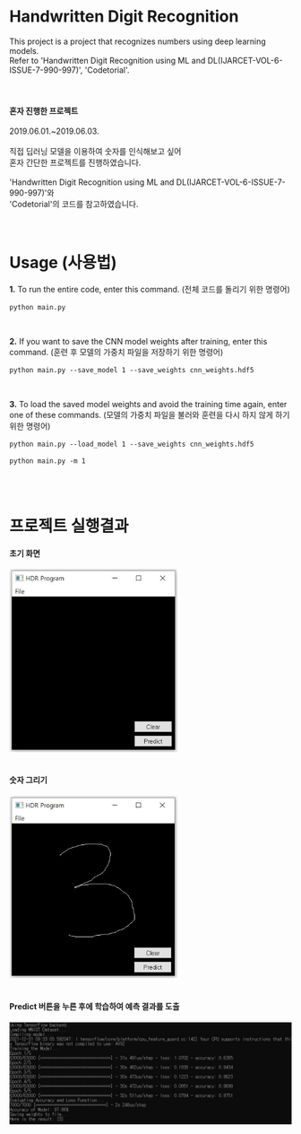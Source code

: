 # Handwritten Digit Recognition
This project is a project that recognizes numbers using deep learning models.<br>
Refer to 'Handwritten Digit Recognition using ML and DL(IJARCET-VOL-6-ISSUE-7-990-997)', 'Codetorial'.<br>
<br>
<br>

#### 혼자 진행한 프로젝트<br>
2019.06.01.~2019.06.03.<br>
<br>
직접 딥러닝 모델을 이용하여 숫자를 인식해보고 싶어<br>
혼자 간단한 프로젝트를 진행하였습니다.<br>
<br>
'Handwritten Digit Recognition using ML and DL(IJARCET-VOL-6-ISSUE-7-990-997)'와<br>
'Codetorial'의 코드를 참고하였습니다.<br>
<br>
<br>

# Usage (사용법) 
**1.** To run the entire code, enter this command. (전체 코드를 돌리기 위한 명령어)
```
python main.py
```
<br>

**2.** If you want to save the CNN model weights after training, enter this command. (훈련 후 모델의 가중치 파일을 저장하기 위한 명령어)
```
python main.py --save_model 1 --save_weights cnn_weights.hdf5
```  
<br>

**3.** To load the saved model weights and avoid the training time again, enter one of these commands. (모델의 가중치 파일을 불러와 훈련을 다시 하지 않게 하기 위한 명령어)
```
python main.py --load_model 1 --save_weights cnn_weights.hdf5
```
```
python main.py -m 1
```

<br>
<br>

# 프로젝트 실행결과

#### 초기 화면<br>
<img src="/images/image01.JPG" width="300"><br>
<br>
#### 숫자 그리기<br>
<img src="/images/image02.JPG" width="300"><br>
<br>
#### Predict 버튼을 누른 후에 학습하여 예측 결과를 도출<br>
<img src="/images/image03.JPG" width="600"><br>
<br>
